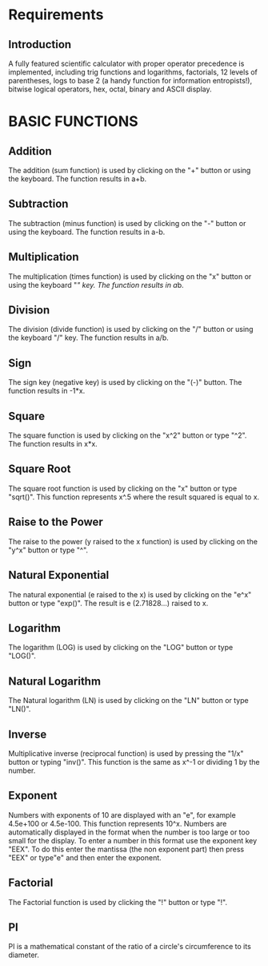 # Requirements


## Introduction


A fully featured scientific calculator with proper operator
precedence is implemented, including trig functions and
logarithms, factorials, 12 levels of parentheses, logs to base 2
(a handy function for information entropists!), bitwise logical
operators, hex, octal, binary and ASCII display.


# BASIC FUNCTIONS

## Addition
The addition (sum function) is used by clicking on the "+" button or using the keyboard. The
function results in a+b.
## Subtraction
The subtraction (minus function) is used by clicking on the "-" button or using the keyboard.
The function results in a-b.
## Multiplication
The multiplication (times function) is used by clicking on the "x" button or using the keyboard
"*" key. The function results in a*b.
## Division
The division (divide function) is used by clicking on the "/" button or using the keyboard "/"
key. The function results in a/b.
## Sign
The sign key (negative key) is used by clicking on the "(-)" button. The function results in -1*x.
## Square
The square function is used by clicking on the "x^2" button or type "^2". The function results in
x*x.
## Square Root
The square root function is used by clicking on the "x" button or type "sqrt()". This
function represents x^.5 where the result squared is equal to x.
## Raise to the Power
The raise to the power (y raised to the x function) is used by clicking on the "y^x" button or
type "^".
## Natural Exponential
The natural exponential (e raised to the x) is used by clicking on the "e^x" button or
type "exp()". The result is e (2.71828...) raised to x.
## Logarithm
The logarithm (LOG) is used by clicking on the "LOG" button or type "LOG()".
## Natural Logarithm
The Natural logarithm (LN) is used by clicking on the "LN" button or type "LN()".
## Inverse
Multiplicative inverse (reciprocal function) is used by pressing the "1/x" button or
typing "inv()". This function is the same as x^-1 or dividing 1 by the number.
## Exponent
Numbers with exponents of 10 are displayed with an "e", for example 4.5e+100 or 4.5e-100.
This function represents 10^x. Numbers are automatically displayed in the format when the
number is too large or too small for the display. To enter a number in this format use the
exponent key "EEX". To do this enter the mantissa (the non exponent part) then press "EEX" or
type"e" and then enter the exponent.
## Factorial
The Factorial function is used by clicking the "!" button or type "!".
## PI
PI is a mathematical constant of the ratio of a circle's circumference to its diameter.

